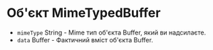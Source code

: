 # Об'єкт MimeTypedBuffer

* `mimeType` String - Mime тип об'єкта Buffer, який ви надсилаєте.
* `data` Buffer - Фактичний вміст об'єкта Buffer.